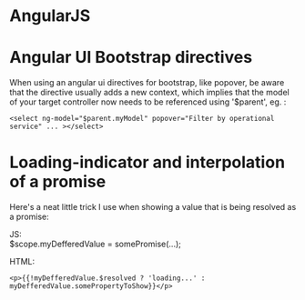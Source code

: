 AngularJS
=========


# Angular UI Bootstrap directives

When using an angular ui directives for bootstrap, like popover, be aware that 
the directive usually adds a new context, which implies that the model of your 
target controller now needs to be referenced using '$parent', eg. :

    <select ng-model="$parent.myModel" popover="Filter by operational service" ... ></select>


# Loading-indicator and interpolation of a promise

Here's a neat little trick I use when showing a value that is being resolved as a promise:

JS:  
    $scope.myDefferedValue = somePromise(...);    

HTML:

    <p>{{!myDefferedValue.$resolved ? 'loading...' : myDefferedValue.somePropertyToShow}}</p>


